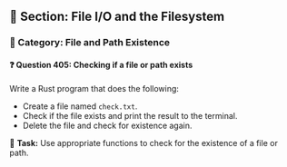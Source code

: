 ## 📘 Section: File I/O and the Filesystem  
### 🔹 Category: File and Path Existence  
#### ❓ Question 405: Checking if a file or path exists

Write a Rust program that does the following:

- Create a file named `check.txt`.
- Check if the file exists and print the result to the terminal.
- Delete the file and check for existence again.

🔧 **Task:** Use appropriate functions to check for the existence of a file or path.
